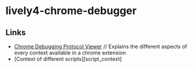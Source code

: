 # lively4-chrome-debugger


## Links
- [Chrome Debugging Protocol Viewer][debugging_protocol]
// Explains the different aspects of every context available in a chrome extension
- [Context of different scripts][script_context]

[debugging_protocol]: https://chromedevtools.github.io/debugger-protocol-viewer/1-2/Debugger/
[cript_context]: http://stackoverflow.com/questions/9915311/chrome-extension-code-vs-content-scripts-vs-injected-scripts
